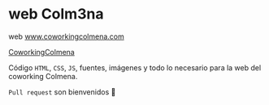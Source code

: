 # web Colm3na

web www.coworkingcolmena.com

[CoworkingColmena](www.coworkingcolmena.com)

Código `HTML`, `CSS`, `JS`, fuentes, imágenes y todo lo necesario para la web del coworking Colmena.

`Pull request` son bienvenidos :honeybee:
